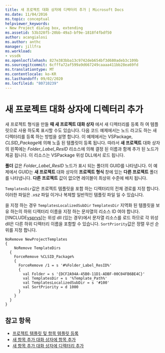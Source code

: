 ```yaml
---
title: 새 프로젝트 대화 상자에 디렉터리 추가 | Microsoft Docs
ms.date: 11/04/2016
ms.topic: conceptual
helpviewer_keywords:
- New Project dialog box, extending
ms.assetid: 53b328f5-20bb-49a3-bf9e-1818f4fbdf50
author: acangialosi
ms.author: anthc
manager: jillfra
ms.workload:
- vssdk
ms.openlocfilehash: 827e383bba13c9742deb654bf3d680adeb3c109b
ms.sourcegitcommit: 6cfffa72af599a9d667249caaaa411bb28ea69fd
ms.translationtype: MT
ms.contentlocale: ko-KR
ms.lasthandoff: 09/02/2020
ms.locfileid: "80710239"
---
```

# <a name="add-directories-to-the-new-project-dialog-box"></a>새 프로젝트 대화 상자에 디렉터리 추가
새 프로젝트 형식을 만들 **때 새 프로젝트 대화 상자** 에서 새 디렉터리를 등록 하 여 템플릿으로 사용 하도록 표시할 수도 있습니다. 다음 코드 예제에서는 노드 라고도 하는 새 디렉터리를 등록 하는 방법을 설명 합니다. 이 예제에서는 VSPackage, *CLSID_Package*에 의해 노출 된 템플릿이 등록 됩니다. 따라서 **새 프로젝트** 대화 상자의 왼쪽에는 *Folder_Label_ResID* 리소스에 의해 결정 된 이름과 함께 추가 된 노드가 제공 됩니다. 이 리소스는 VSPackage 위성 DLL에서 로드 됩니다.

 **폴더** 값은 *Folder_Label_ResID* 노드가 표시 되는 폴더의 GUID를 나타냅니다. 이 예제에서 GUID는 **새 프로젝트** 대화 상자의 **프로젝트 형식** 창에 있는 **다른 프로젝트** 폴더를 나타냅니다. **다른 프로젝트** 값이 없으면 레이블이 최상위 수준에 배치 됩니다.

 `TemplatesDir`값은 프로젝트 템플릿을 포함 하는 디렉터리의 전체 경로를 지정 합니다. 이러한 파일은 *.vsz* 파일 이거나 복제할 일반적인 템플릿 파일 일 수 있습니다.

 을 지정 하는 경우 `TemplatesLocalizedSubDir` `TemplatesDir` 지역화 된 템플릿을 보유 하는의 하위 디렉터리 이름을 지정 하는 문자열의 리소스 ID 여야 합니다. [!INCLUDE[vsprvs](../../code-quality/includes/vsprvs_md.md)]는 위성 dll (있는 경우)에서 문자열 리소스를 로드 하므로 각 위성 dll은 다른 하위 디렉터리 이름을 포함할 수 있습니다. `SortPriority`값은 정렬 우선 순위를 지정 합니다.

```
NoRemove NewProjectTemplates
{
    NoRemove TemplateDirs
  {
    ForceRemove %CLSID_Package%
    {
      ForceRemove /1 = s '#%Folder_Label_ResID%'
      {
        val Folder = s '{DCF2A94A-45B0-11D1-ADBF-00C04FB6BE4C}'
        val TemplatesDir = s '%Template_Path%'
        val TemplatesLocalizedSubDir = s '#100'
        val SortPriority = d 1000
      }
    }
  }
}
```

## <a name="see-also"></a>참고 항목
- [프로젝트 템플릿 및 항목 템플릿 등록](../../extensibility/internals/registering-project-and-item-templates.md)
- [새 항목 추가 대화 상자에 항목 추가](../../extensibility/internals/adding-items-to-the-add-new-item-dialog-boxes.md)
- [새 항목 추가 대화 상자에 디렉터리 추가](../../extensibility/internals/adding-directories-to-the-add-new-item-dialog-box.md)
